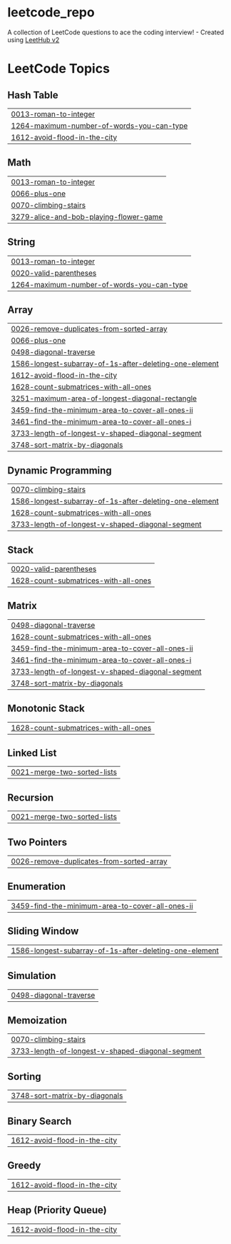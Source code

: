 # leetcode_repo
A collection of LeetCode questions to ace the coding interview! - Created using [LeetHub v2](https://github.com/arunbhardwaj/LeetHub-2.0)

<!---LeetCode Topics Start-->
# LeetCode Topics
## Hash Table
|  |
| ------- |
| [0013-roman-to-integer](https://github.com/maniktyagi04/leetcode_repo/tree/master/0013-roman-to-integer) |
| [1264-maximum-number-of-words-you-can-type](https://github.com/maniktyagi04/leetcode_repo/tree/master/1264-maximum-number-of-words-you-can-type) |
| [1612-avoid-flood-in-the-city](https://github.com/maniktyagi04/leetcode_repo/tree/master/1612-avoid-flood-in-the-city) |
## Math
|  |
| ------- |
| [0013-roman-to-integer](https://github.com/maniktyagi04/leetcode_repo/tree/master/0013-roman-to-integer) |
| [0066-plus-one](https://github.com/maniktyagi04/leetcode_repo/tree/master/0066-plus-one) |
| [0070-climbing-stairs](https://github.com/maniktyagi04/leetcode_repo/tree/master/0070-climbing-stairs) |
| [3279-alice-and-bob-playing-flower-game](https://github.com/maniktyagi04/leetcode_repo/tree/master/3279-alice-and-bob-playing-flower-game) |
## String
|  |
| ------- |
| [0013-roman-to-integer](https://github.com/maniktyagi04/leetcode_repo/tree/master/0013-roman-to-integer) |
| [0020-valid-parentheses](https://github.com/maniktyagi04/leetcode_repo/tree/master/0020-valid-parentheses) |
| [1264-maximum-number-of-words-you-can-type](https://github.com/maniktyagi04/leetcode_repo/tree/master/1264-maximum-number-of-words-you-can-type) |
## Array
|  |
| ------- |
| [0026-remove-duplicates-from-sorted-array](https://github.com/maniktyagi04/leetcode_repo/tree/master/0026-remove-duplicates-from-sorted-array) |
| [0066-plus-one](https://github.com/maniktyagi04/leetcode_repo/tree/master/0066-plus-one) |
| [0498-diagonal-traverse](https://github.com/maniktyagi04/leetcode_repo/tree/master/0498-diagonal-traverse) |
| [1586-longest-subarray-of-1s-after-deleting-one-element](https://github.com/maniktyagi04/leetcode_repo/tree/master/1586-longest-subarray-of-1s-after-deleting-one-element) |
| [1612-avoid-flood-in-the-city](https://github.com/maniktyagi04/leetcode_repo/tree/master/1612-avoid-flood-in-the-city) |
| [1628-count-submatrices-with-all-ones](https://github.com/maniktyagi04/leetcode_repo/tree/master/1628-count-submatrices-with-all-ones) |
| [3251-maximum-area-of-longest-diagonal-rectangle](https://github.com/maniktyagi04/leetcode_repo/tree/master/3251-maximum-area-of-longest-diagonal-rectangle) |
| [3459-find-the-minimum-area-to-cover-all-ones-ii](https://github.com/maniktyagi04/leetcode_repo/tree/master/3459-find-the-minimum-area-to-cover-all-ones-ii) |
| [3461-find-the-minimum-area-to-cover-all-ones-i](https://github.com/maniktyagi04/leetcode_repo/tree/master/3461-find-the-minimum-area-to-cover-all-ones-i) |
| [3733-length-of-longest-v-shaped-diagonal-segment](https://github.com/maniktyagi04/leetcode_repo/tree/master/3733-length-of-longest-v-shaped-diagonal-segment) |
| [3748-sort-matrix-by-diagonals](https://github.com/maniktyagi04/leetcode_repo/tree/master/3748-sort-matrix-by-diagonals) |
## Dynamic Programming
|  |
| ------- |
| [0070-climbing-stairs](https://github.com/maniktyagi04/leetcode_repo/tree/master/0070-climbing-stairs) |
| [1586-longest-subarray-of-1s-after-deleting-one-element](https://github.com/maniktyagi04/leetcode_repo/tree/master/1586-longest-subarray-of-1s-after-deleting-one-element) |
| [1628-count-submatrices-with-all-ones](https://github.com/maniktyagi04/leetcode_repo/tree/master/1628-count-submatrices-with-all-ones) |
| [3733-length-of-longest-v-shaped-diagonal-segment](https://github.com/maniktyagi04/leetcode_repo/tree/master/3733-length-of-longest-v-shaped-diagonal-segment) |
## Stack
|  |
| ------- |
| [0020-valid-parentheses](https://github.com/maniktyagi04/leetcode_repo/tree/master/0020-valid-parentheses) |
| [1628-count-submatrices-with-all-ones](https://github.com/maniktyagi04/leetcode_repo/tree/master/1628-count-submatrices-with-all-ones) |
## Matrix
|  |
| ------- |
| [0498-diagonal-traverse](https://github.com/maniktyagi04/leetcode_repo/tree/master/0498-diagonal-traverse) |
| [1628-count-submatrices-with-all-ones](https://github.com/maniktyagi04/leetcode_repo/tree/master/1628-count-submatrices-with-all-ones) |
| [3459-find-the-minimum-area-to-cover-all-ones-ii](https://github.com/maniktyagi04/leetcode_repo/tree/master/3459-find-the-minimum-area-to-cover-all-ones-ii) |
| [3461-find-the-minimum-area-to-cover-all-ones-i](https://github.com/maniktyagi04/leetcode_repo/tree/master/3461-find-the-minimum-area-to-cover-all-ones-i) |
| [3733-length-of-longest-v-shaped-diagonal-segment](https://github.com/maniktyagi04/leetcode_repo/tree/master/3733-length-of-longest-v-shaped-diagonal-segment) |
| [3748-sort-matrix-by-diagonals](https://github.com/maniktyagi04/leetcode_repo/tree/master/3748-sort-matrix-by-diagonals) |
## Monotonic Stack
|  |
| ------- |
| [1628-count-submatrices-with-all-ones](https://github.com/maniktyagi04/leetcode_repo/tree/master/1628-count-submatrices-with-all-ones) |
## Linked List
|  |
| ------- |
| [0021-merge-two-sorted-lists](https://github.com/maniktyagi04/leetcode_repo/tree/master/0021-merge-two-sorted-lists) |
## Recursion
|  |
| ------- |
| [0021-merge-two-sorted-lists](https://github.com/maniktyagi04/leetcode_repo/tree/master/0021-merge-two-sorted-lists) |
## Two Pointers
|  |
| ------- |
| [0026-remove-duplicates-from-sorted-array](https://github.com/maniktyagi04/leetcode_repo/tree/master/0026-remove-duplicates-from-sorted-array) |
## Enumeration
|  |
| ------- |
| [3459-find-the-minimum-area-to-cover-all-ones-ii](https://github.com/maniktyagi04/leetcode_repo/tree/master/3459-find-the-minimum-area-to-cover-all-ones-ii) |
## Sliding Window
|  |
| ------- |
| [1586-longest-subarray-of-1s-after-deleting-one-element](https://github.com/maniktyagi04/leetcode_repo/tree/master/1586-longest-subarray-of-1s-after-deleting-one-element) |
## Simulation
|  |
| ------- |
| [0498-diagonal-traverse](https://github.com/maniktyagi04/leetcode_repo/tree/master/0498-diagonal-traverse) |
## Memoization
|  |
| ------- |
| [0070-climbing-stairs](https://github.com/maniktyagi04/leetcode_repo/tree/master/0070-climbing-stairs) |
| [3733-length-of-longest-v-shaped-diagonal-segment](https://github.com/maniktyagi04/leetcode_repo/tree/master/3733-length-of-longest-v-shaped-diagonal-segment) |
## Sorting
|  |
| ------- |
| [3748-sort-matrix-by-diagonals](https://github.com/maniktyagi04/leetcode_repo/tree/master/3748-sort-matrix-by-diagonals) |
## Binary Search
|  |
| ------- |
| [1612-avoid-flood-in-the-city](https://github.com/maniktyagi04/leetcode_repo/tree/master/1612-avoid-flood-in-the-city) |
## Greedy
|  |
| ------- |
| [1612-avoid-flood-in-the-city](https://github.com/maniktyagi04/leetcode_repo/tree/master/1612-avoid-flood-in-the-city) |
## Heap (Priority Queue)
|  |
| ------- |
| [1612-avoid-flood-in-the-city](https://github.com/maniktyagi04/leetcode_repo/tree/master/1612-avoid-flood-in-the-city) |
<!---LeetCode Topics End-->